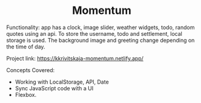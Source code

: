 <h1 align="center">Momentum</h1>

Functionality: app has a clock, image slider, weather widgets, todo, random quotes using an api. To store the username, todo and settlement, local storage is used. The background image and greeting change depending on the time of day.

Project link: https://kkrivitskaja-momentum.netlify.app/

Concepts Covered:
- Working with LocalStorage, API, Date
- Sync JavaScript code with a UI
- Flexbox.